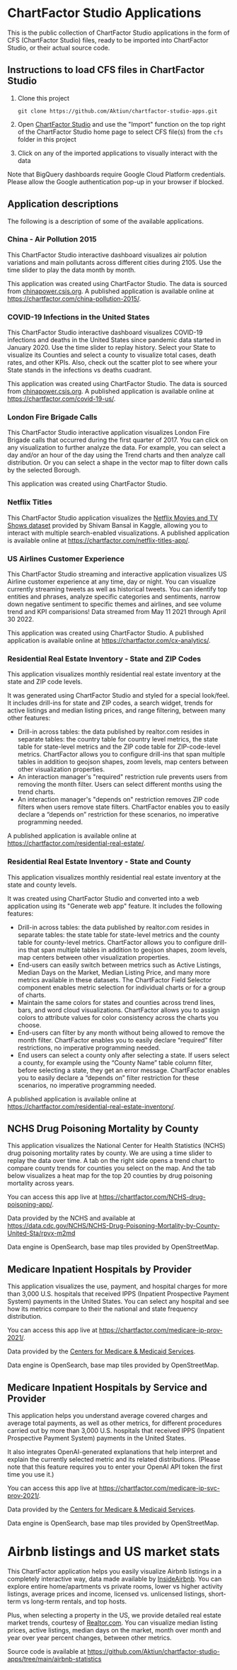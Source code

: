# ChartFactor Studio Applications

This is the public collection of ChartFactor Studio applications in the form of CFS (ChartFactor Studio) files, ready to be imported into ChartFactor Studio, or their actual source code.

## Instructions to load CFS files in ChartFactor Studio

1. Clone this project

    `git clone https://github.com/Aktiun/chartfactor-studio-apps.git`

2. Open [ChartFactor Studio](https://chartfactor.com/studio/) and use the "Import" function on the top right of the ChartFactor Studio home page to select CFS file(s) from the `cfs` folder in this project

3. Click on any of the imported applications to visually interact with the data

Note that BigQuery dashboards require Google Cloud Platform credentials.  Please allow the Google authentication pop-up in your browser if blocked.

## Application descriptions

The following is a description of some of the available applications.

### China - Air Pollution 2015

This ChartFactor Studio interactive dashboard visualizes air polution variations and main pollutants across different cities during 2105. Use the time slider to play the data month by month. 

This application was created using ChartFactor Studio. The data is sourced from [chinapower.csis.org](https://chinapower.csis.org/data/daily-air-pollution-statistics/). A published application is available online at https://chartfactor.com/china-pollution-2015/.

### COVID-19 Infections in the United States

This ChartFactor Studio interactive dashboard visualizes COVID-19 infections and deaths in the United States since pandemic data started in January 2020. Use the time slider to replay history. Select your State to visualize its Counties and select a county to visualize total cases, death rates, and other KPIs. Also, check out the scatter plot to see where your State stands in the infections vs deaths cuadrant.  

This application was created using ChartFactor Studio. The data is sourced from [chinapower.csis.org](https://chinapower.csis.org/data/daily-air-pollution-statistics/). A published application is available online at https://chartfactor.com/covid-19-us/. 

### London Fire Brigade Calls

This ChartFactor Studio interactive application visualizes London Fire Brigade calls that occurred during the first quarter of 2017. You can click on any visualization to further analyze the data. For example, you can select a day and/or an hour of the day using the Trend charts and then analyze call distribution. Or you can select a shape in the vector map to filter down calls by the selected Borough.

This application was created using ChartFactor Studio.

### Netflix Titles

This ChartFactor Studio application visualizes the [Netflix Movies and TV Shows dataset](https://www.kaggle.com/datasets/shivamb/netflix-shows) provided by Shivam Bansal in Kaggle, allowing you to interact with multiple search-enabled visualizations. A published application is available online at https://chartfactor.com/netflix-titles-app/.

### US Airlines Customer Experience

This ChartFactor Studio streaming and interactive application visualizes US Airline customer experience at any time, day or night. You can visualize currently streaming tweets as well as historical tweets. You can identify top entities and phrases, analyze specific categories and sentiments, narrow down negative sentiment to specific themes and airlines, and see volume trend and KPI comparisions! Data streamed from May 11 2021 through April 30 2022.

This application was created using ChartFactor Studio.  A published application is available online at https://chartfactor.com/cx-analytics/. 

### Residential Real Estate Inventory - State and ZIP Codes

This application visualizes monthly residential real estate inventory at the state and ZIP code levels.

It was generated using ChartFactor Studio and styled for a special look/feel. It includes drill-ins for state and ZIP codes, a search widget, trends for active listings and median listing prices, and range filtering, between many other features:

* Drill-in across tables: the data published by realtor.com resides in separate tables: the country table for country level metrics, the state table for state-level metrics and the ZIP code table for ZIP-code-level metrics. ChartFactor allows you to configure drill-ins that span multiple tables in addition to geojson shapes, zoom levels, map centers between other visualization properties.
* An interaction manager's "required" restriction rule prevents users from removing the month filter. Users can select different months using the trend charts.
* An interaction manager's "depends on" restriction removes ZIP code filters when users remove state filters. ChartFactor enables you to easily declare a “depends on” restriction for these scenarios, no imperative programming needed.

A published application is available online at https://chartfactor.com/residential-real-estate/. 

### Residential Real Estate Inventory - State and County

This application visualizes monthly residential real estate inventory at the state and county levels.

It was created using ChartFactor Studio and converted into a web application using its "Generate web app" feature. It includes the following features:

* Drill-in across tables: the data published by realtor.com resides in separate tables: the state table for state-level metrics and the county table for county-level metrics. ChartFactor allows you to configure drill-ins that span multiple tables in addition to geojson shapes, zoom levels, map centers between other visualization properties.
* End-users can easily switch between metrics such as Active Listings, Median Days on the Market, Median Listing Price, and many more metrics available in these datasets. The ChartFactor Field Selector component enables metric selection for individual charts or for a group of charts.
* Maintain the same colors for states and counties across trend lines, bars, and word cloud visualizations. ChartFactor allows you to assign colors to attribute values for color consistency across the charts you choose. 
* End-users can filter by any month without being allowed to remove the month filter. ChartFactor enables you to easily declare “required” filter restrictions, no imperative programming needed.
* End users can select a county only after selecting a state. If users select a county, for example using the “County Name” table column filter, before selecting a state, they get an error message. ChartFactor enables you to easily declare a “depends on” filter restriction for these scenarios, no imperative programming needed.

A published application is available online at https://chartfactor.com/residential-real-estate-inventory/. 

## NCHS Drug Poisoning Mortality by County

This application visualizes the National Center for Health Statistics (NCHS) drug poisoning mortality rates by county. We are using a time slider to replay the data over time. A tab on the right side opens a trend chart to compare county trends for counties you select on the map. And the tab below visualizes a heat map for the top 20 counties by drug poisoning mortality across years.

You can access this app live at https://chartfactor.com/NCHS-drug-poisoning-app/. 

Data provided by the NCHS and available at https://data.cdc.gov/NCHS/NCHS-Drug-Poisoning-Mortality-by-County-United-Sta/rpvx-m2md

Data engine is OpenSearch, base map tiles provided by OpenStreetMap.

## Medicare Inpatient Hospitals by Provider

This application visualizes the use, payment, and hospital charges for more than 3,000 U.S. hospitals that received IPPS (Inpatient Prospective Payment System) payments in the United States. You can select any hospital and see how its metrics compare to their the national and state frequency distribution.

You can access this app live at https://chartfactor.com/medicare-ip-prov-2021/.

Data provided by the [Centers for Medicare & Medicaid Services](https://data.cms.gov/search?keywords=Medicare%20Inpatient%20Hospitals%20-%20by%20Provider&sort=Relevancy).

Data engine is OpenSearch, base map tiles provided by OpenStreetMap.

## Medicare Inpatient Hospitals by Service and Provider

This application helps you understand average covered charges and average total payments, as well as other metrics, for different procedures carried out by more than 3,000 U.S. hospitals that received IPPS (Inpatient Prospective Payment System) payments in the United States. 

It also integrates OpenAI-generated explanations that help interpret and explain the currently selected metric and its related distributions. (Please note that this feature requires you to enter your OpenAI API token the first time you use it.)

You can access this app live at https://chartfactor.com/medicare-ip-svc-prov-2021/.

Data provided by the [Centers for Medicare & Medicaid Services](https://data.cms.gov/search?keywords=Medicare%20Inpatient%20Hospitals%20-%20by%20Provider&sort=Relevancy).

Data engine is OpenSearch, base map tiles provided by OpenStreetMap.

# Airbnb listings and US market stats

This ChartFactor application helps you easily visualize Airbnb listings in a completely interactive way, data made available by [InsideAirbnb](http://insideairbnb.com/get-the-data/). You can explore entire home/apartments vs private rooms, lower vs higher activity listings, average prices and income, licensed vs. unlicensed listings, short-term vs long-term rentals, and top hosts.

Plus, when selecting a property in the US, we provide detailed real estate market trends, courtesy of [Realtor.com](https://realtor.com). You can visualize median listing prices, active listings, median days on the market, month over month and year over year percent changes, between other metrics.

Source code is available at https://github.com/Aktiun/chartfactor-studio-apps/tree/main/airbnb-statistics

